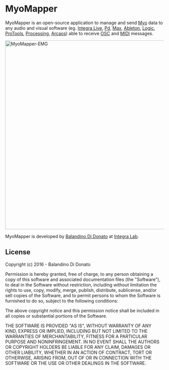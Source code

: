 # MyoMapper
MyoMapper is an open-source application to manage and send [Myo](https://www.myo.com/) data to any audio and visual software (eg. [Integra Live](http://www.integralive.org/), [Pd](https://puredata.info/), [Max](https://cycling74.com/products/max/), [Ableton](https://www.ableton.com/en/), [Logic](http://www.apple.com/uk/logic-pro/), [ProTools](https://www.avid.com/en/pro-tools), [Processing](ttps://processing.org/), [Arcaos](https://www.arkaos.net/)) able to receive [OSC](http://opensoundcontrol.org/) and [MIDI](https://www.midi.org/) messages.

<img src="https://raw.githubusercontent.com/balandinodidonato/MyoMapper/documentatation/docs/MyoMapper.png" width="600" alt="MyoMapper-EMG" />


MyoMapper is developed by [Balandino Di Donato](http://www.balandinodidonato.com/) at [Integra Lab](http://www.integra.io).


## License

Copyright (c)  2016 - Balandino Di Donato

Permission is hereby granted, free of charge, to any person obtaining a copy
of this software and associated documentation files (the "Software"), to deal
in the Software without restriction, including without limitation the rights
to use, copy, modify, merge, publish, distribute, sublicense, and/or sell
copies of the Software, and to permit persons to whom the Software is
furnished to do so, subject to the following conditions:

The above copyright notice and this permission notice shall be included in
all copies or substantial portions of the Software.

THE SOFTWARE IS PROVIDED "AS IS", WITHOUT WARRANTY OF ANY KIND, EXPRESS OR
IMPLIED, INCLUDING BUT NOT LIMITED TO THE WARRANTIES OF MERCHANTABILITY,
FITNESS FOR A PARTICULAR PURPOSE AND NONINFRINGEMENT. IN NO EVENT SHALL THE
AUTHORS OR COPYRIGHT HOLDERS BE LIABLE FOR ANY CLAIM, DAMAGES OR OTHER
LIABILITY, WHETHER IN AN ACTION OF CONTRACT, TORT OR OTHERWISE, ARISING FROM,
OUT OF OR IN CONNECTION WITH THE SOFTWARE OR THE USE OR OTHER DEALINGS IN
THE SOFTWARE.

